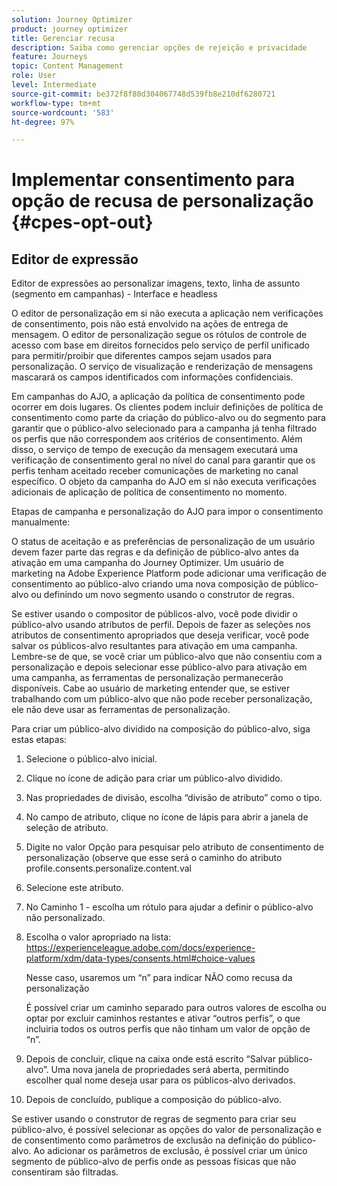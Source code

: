 ```yaml
---
solution: Journey Optimizer
product: journey optimizer
title: Gerenciar recusa
description: Saiba como gerenciar opções de rejeição e privacidade
feature: Journeys
topic: Content Management
role: User
level: Intermediate
source-git-commit: be372f8f80d304067748d539fb8e210df6280721
workflow-type: tm+mt
source-wordcount: '583'
ht-degree: 97%

---
```


# Implementar consentimento para opção de recusa de personalização {#cpes-opt-out}


## Editor de expressão

Editor de expressões ao personalizar imagens, texto, linha de assunto (segmento em campanhas) - Interface e headless

O editor de personalização em si não executa a aplicação nem verificações de consentimento, pois não está envolvido na ações de entrega de mensagem. O editor de personalização segue os rótulos de controle de acesso com base em direitos fornecidos pelo serviço de perfil unificado para permitir/proibir que diferentes campos sejam usados para personalização. O serviço de visualização e renderização de mensagens mascarará os campos identificados com informações confidenciais.

Em campanhas do AJO, a aplicação da política de consentimento pode ocorrer em dois lugares. Os clientes podem incluir definições de política de consentimento como parte da criação do público-alvo ou do segmento para garantir que o público-alvo selecionado para a campanha já tenha filtrado os perfis que não correspondem aos critérios de consentimento. Além disso, o serviço de tempo de execução da mensagem executará uma verificação de consentimento geral no nível do canal para garantir que os perfis tenham aceitado receber comunicações de marketing no canal específico. O objeto da campanha do AJO em si não executa verificações adicionais de aplicação de política de consentimento no momento.

Etapas de campanha e personalização do AJO para impor o consentimento manualmente:

O status de aceitação e as preferências de personalização de um usuário devem fazer parte das regras e da definição de público-alvo antes da ativação em uma campanha do Journey Optimizer. Um usuário de marketing na Adobe Experience Platform pode adicionar uma verificação de consentimento ao público-alvo criando uma nova composição de público-alvo ou definindo um novo segmento usando o construtor de regras.

Se estiver usando o compositor de públicos-alvo, você pode dividir o público-alvo usando atributos de perfil. Depois de fazer as seleções nos atributos de consentimento apropriados que deseja verificar, você pode salvar os públicos-alvo resultantes para ativação em uma campanha. Lembre-se de que, se você criar um público-alvo que não consentiu com a personalização e depois selecionar esse público-alvo para ativação em uma campanha, as ferramentas de personalização permanecerão disponíveis. Cabe ao usuário de marketing entender que, se estiver trabalhando com um público-alvo que não pode receber personalização, ele não deve usar as ferramentas de personalização.

Para criar um público-alvo dividido na composição do público-alvo, siga estas etapas:

1. Selecione o público-alvo inicial.

1. Clique no ícone de adição para criar um público-alvo dividido.

1. Nas propriedades de divisão, escolha “divisão de atributo” como o tipo.

1. No campo de atributo, clique no ícone de lápis para abrir a janela de seleção de atributo.

1. Digite no valor Opção para pesquisar pelo atributo de consentimento de personalização (observe que esse será o caminho do atributo profile.consents.personalize.content.val

1. Selecione este atributo.

1. No Caminho 1 - escolha um rótulo para ajudar a definir o público-alvo não personalizado.

1. Escolha o valor apropriado na lista: https://experienceleague.adobe.com/docs/experience-platform/xdm/data-types/consents.html#choice-values

   Nesse caso, usaremos um “n” para indicar NÃO como recusa da personalização

   É possível criar um caminho separado para outros valores de escolha ou optar por excluir caminhos restantes e ativar “outros perfis”, o que incluiria todos os outros perfis que não tinham um valor de opção de “n”.

1. Depois de concluir, clique na caixa onde está escrito “Salvar público-alvo”. Uma nova janela de propriedades será aberta, permitindo escolher qual nome deseja usar para os públicos-alvo derivados.

1. Depois de concluído, publique a composição do público-alvo.

Se estiver usando o construtor de regras de segmento para criar seu público-alvo, é possível selecionar as opções do valor de personalização e de consentimento como parâmetros de exclusão na definição do público-alvo. Ao adicionar os parâmetros de exclusão, é possível criar um único segmento de público-alvo de perfis onde as pessoas físicas que não consentiram são filtradas.
